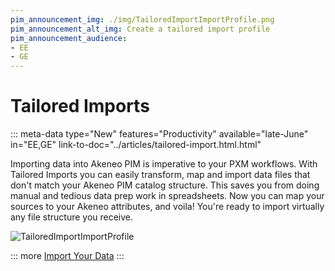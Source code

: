 ```yaml
---
pim_announcement_img: ./img/TailoredImportImportProfile.png
pim_announcement_alt_img: Create a tailored import profile
pim_announcement_audience:
- EE
- GE
---
```


# Tailored Imports
::: meta-data type="New" features="Productivity" available="late-June" in="EE,GE" link-to-doc="../articles/tailored-import.html.html"

Importing data into Akeneo PIM is imperative to your PXM workflows. With Tailored Imports you can easily transform, map and import data files that don't match your Akeneo PIM catalog structure. This saves you from doing manual and tedious data prep work in spreadsheets. Now you can map your sources to your Akeneo attributes, and voila! You're ready to import virtually any file structure you receive.

![TailoredImportImportProfile](../img/TailoredImportImportProfile.png)

::: more
[Import Your Data](../articles/how-to-connect-my-pim-with-apps.html)
:::
